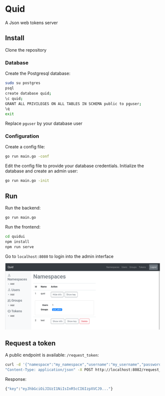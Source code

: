 # Quid

A Json web tokens server

## Install

Clone the repository

### Database

Create the Postgresql database:

   ```bash
   sudo su postgres
   psql
   create database quid;
   \c quid;
   GRANT ALL PRIVILEGES ON ALL TABLES IN SCHEMA public to pguser;
   \q
   exit
   ```

Replace `pguser` by your database user

### Configuration

Create a config file:

   ```bash
   go run main.go -conf
   ```

Edit the config file to provide your database credentials. Initialize the database and create an admin user:

   ```bash
   go run main.go -init
   ```

## Run

Run the backend:

   ```bash
   go run main.go
   ```

Run the frontend:

   ```bash
   cd quidui
   npm install
   npm run serve
   ```

Go to `localhost:8080` to login into the admin interface

![Screenshot](doc/img/screenshot.png)

## Request a token

A public endpoint is available: `/request_token`:

   ```bash
   curl -d '{"namespace":"my_namespace","username":"my_username","password":"my_password"}' -H \
   "Content-Type: application/json" -X POST http://localhost:8082/request_token
   ```

Response:

   ```bash
   {"key":"eyJhbGciOiJIUzI1NiIsInR5cCI6IzpXVCJ9..."}
   ```
